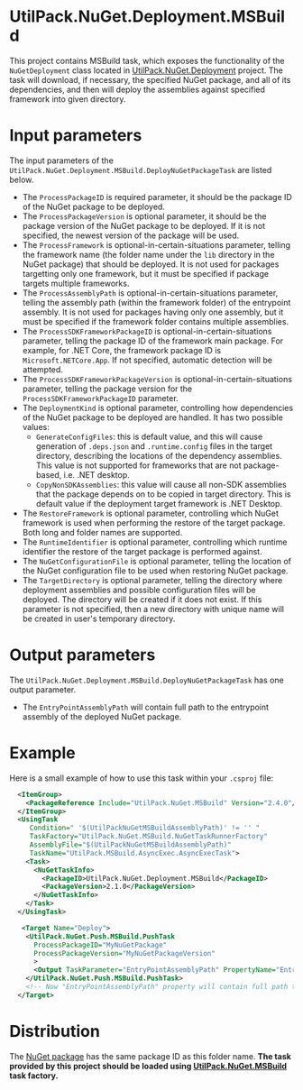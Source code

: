 # UtilPack.NuGet.Deployment.MSBuild

This project contains MSBuild task, which exposes the functionality of the `NuGetDeployment` class located in [UtilPack.NuGet.Deployment](../UtilPack.NuGet.Deployment) project.
The task will download, if necessary, the specified NuGet package, and all of its dependencies, and then will deploy the assemblies against specified framework into given directory.

# Input parameters
The input parameters of the `UtilPack.NuGet.Deployment.MSBuild.DeployNuGetPackageTask` are listed below.
* The `ProcessPackageID` is required parameter, it should be the package ID of the NuGet package to be deployed.
* The `ProcessPackageVersion` is optional parameter, it should be the package version of the NuGet package to be deployed. If it is not specified, the newest version of the package will be used.
* The `ProcessFramework` is optional-in-certain-situations parameter, telling the framework name (the folder name under the `lib` directory in the NuGet package) that should be deployed. It is not used for packages targetting only one framework, but it must be specified if package targets multiple frameworks.
* The `ProcessAssemblyPath` is optional-in-certain-situations parameter, telling the assembly path (within the framework folder) of the entrypoint assembly. It is not used for packages having only one assembly, but it must be specified if the framework folder contains multiple assemblies.
* The `ProcessSDKFrameworkPackageID` is optional-in-certain-situations parameter, telling the package ID of the framework main package. For example, for .NET Core, the framework package ID is `Microsoft.NETCore.App`. If not specified, automatic detection will be attempted.
* The `ProcessSDKFrameworkPackageVersion` is optional-in-certain-situations parameter, telling the package version for the `ProcessSDKFrameworkPackageID` parameter.
* The `DeploymentKind` is optional parameter, controlling how dependencies of the NuGet package to be deployed are handled. It has two possible values:
    * `GenerateConfigFiles`: this is default value, and this will cause generation of `.deps.json` and `.runtime.config` files in the target directory, describing the locations of the dependency assemblies. This value is not supported for frameworks that are not package-based, i.e. .NET desktop.
    * `CopyNonSDKAssemblies`: this value will cause all non-SDK assemblies that the package depends on to be copied in target directory. This is default value if the deployment target framework is .NET Desktop.
* The `RestoreFramework` is optional parameter, controlling which NuGet framework is used when performing the restore of the target package. Both long and folder names are supported.
* The `RuntimeIdentifier` is optional parameter, controlling which runtime identifier the restore of the target package is performed against.
* The `NuGetConfigurationFile` is optional parameter, telling the location of the NuGet configuration file to be used when restoring NuGet package.
* The `TargetDirectory` is optional parameter, telling the directory where deployment assemblies and possible configuration files will be deployed. The directory will be created if it does not exist. If this parameter is not specified, then a new directory with unique name will be created in user's temporary directory.

# Output parameters
The `UtilPack.NuGet.Deployment.MSBuild.DeployNuGetPackageTask` has one output parameter.
* The `EntryPointAssemblyPath` will contain full path to the entrypoint assembly of the deployed NuGet package.

# Example
Here is a small example of how to use this task within your `.csproj` file:
```xml
  <ItemGroup>
    <PackageReference Include="UtilPack.NuGet.MSBuild" Version="2.4.0"/>
  </ItemGroup>
  <UsingTask
     Condition=" '$(UtilPackNuGetMSBuildAssemblyPath)' != '' "
     TaskFactory="UtilPack.NuGet.MSBuild.NuGetTaskRunnerFactory"
     AssemblyFile="$(UtilPackNuGetMSBuildAssemblyPath)"
     TaskName="UtilPack.MSBuild.AsyncExec.AsyncExecTask">
    <Task>
      <NuGetTaskInfo>
        <PackageID>UtilPack.NuGet.Deployment.MSBuild</PackageID>
        <PackageVersion>2.1.0</PackageVersion>
      </NuGetTaskInfo>
    </Task>
  </UsingTask>

   <Target Name="Deploy">
    <UtilPack.NuGet.Push.MSBuild.PushTask
      ProcessPackageID="MyNuGetPackage"
      ProcessPackageVersion="MyNuGetPackageVersion"
      >
      <Output TaskParameter="EntryPointAssemblyPath" PropertyName="EntryPointAssemblyPath" />
    </UtilPack.NuGet.Push.MSBuild.PushTask>
    <!-- Now "EntryPointAssemblyPath" property will contain full path the the .dll file -->
  </Target>

```

# Distribution
The [NuGet package](http://www.nuget.org/packages/UtilPack.NuGet.Deployment.MSBuild) has the same package ID as this folder name.
__The task provided by this project should be loaded using [UtilPack.NuGet.MSBuild](../UtilPack.NuGet.MSBuild) task factory.__